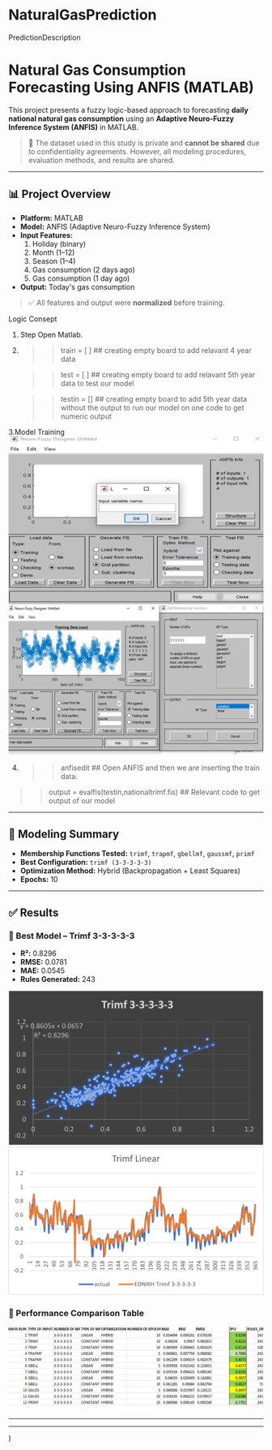 # NaturalGasPrediction
PredictionDescription
# Natural Gas Consumption Forecasting Using ANFIS (MATLAB)

This project presents a fuzzy logic-based approach to forecasting **daily national natural gas consumption** using an **Adaptive Neuro-Fuzzy Inference System (ANFIS)** in MATLAB.

> 🚫 The dataset used in this study is private and **cannot be shared** due to confidentiality agreements. However, all modeling procedures, evaluation methods, and results are shared.

---

## 📊 Project Overview

- **Platform:** MATLAB
- **Model:** ANFIS (Adaptive Neuro-Fuzzy Inference System)
- **Input Features:**
  1. Holiday (binary)
  2. Month (1–12)
  3. Season (1–4)
  4. Gas consumption (2 days ago)
  5. Gas consumption (1 day ago)
- **Output:** Today's gas consumption

> ✅ All features and output were **normalized** before training.

Logic Consept 
1. Step Open Matlab.
2. >> train = [ ] ## creating empty board to add relavant 4 year data
   
   >> test  = [ ] ## creating empty board to add relavant 5th year data to test our model
   
   >> testin = [] ## creating empty board to add 5th year data without the output to run our model on one code to get numeric output

3.Model Training
  ![Train_Consept](Train.png)
  ![model](model.png)
  
  4. >> anfisedit ## Open ANFIS and  then we are inserting the train data. 
   >> output = evalfis(testin,nationaltrimf.fis) ## Relevant code to get output of our model
---

## 🧠 Modeling Summary

- **Membership Functions Tested:** `trimf`, `trapmf`, `gbellmf`, `gaussmf`, `primf`
- **Best Configuration:** `trimf (3-3-3-3-3)`
- **Optimization Method:** Hybrid (Backpropagation + Least Squares)
- **Epochs:** 10

---

## ✅ Results

### 🔹 Best Model – Trimf 3-3-3-3-3
- **R²:** 0.8296  
- **RMSE:** 0.0781  
- **MAE:** 0.0545  
- **Rules Generated:** 243

![Linear Regression](Trimf3-3-33.png)
![Actual vs Predicted](ActualVsPredicted.png)

### 🔹 Performance Comparison Table

![Performance Table](mYPROJECT.png)

---


---

)
